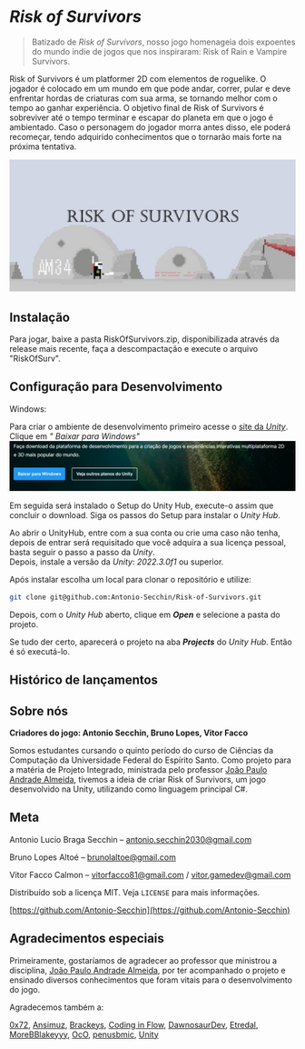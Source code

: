 # ***Risk of Survivors***
> Batizado de *Risk of Survivors*, nosso jogo homenageia dois expoentes do mundo indie de jogos que nos inspiraram: Risk of Rain e Vampire Survivors.


Risk of Survivors é um platformer 2D com elementos de roguelike. O jogador é colocado em um mundo em que pode andar, correr, pular e deve enfrentar hordas de criaturas com sua arma, se tornando melhor com o tempo ao ganhar experiência. O objetivo final de Risk of Survivors é sobreviver até o tempo terminar e escapar do planeta em que o jogo é ambientado. Caso o personagem do jogador morra antes disso, ele poderá recomeçar, tendo adquirido conhecimentos que o tornarão mais forte na próxima tentativa.

![Screenshot do jogo](/Imagens/RiskOfSurv_Capa.JPG)

## Instalação
Para jogar, baixe a pasta RiskOfSurvivors.zip, disponibilizada através da release mais recente, faça a descompactação e execute o arquivo "RiskOfSurv".

## Configuração para Desenvolvimento

Windows:

Para criar o ambiente de desenvolvimento primeiro acesse o [site da *Unity*](https://unity.com/pt/download). Clique em *"
Baixar para Windows"* 
![Onde Instalar o Unity Hub](/Imagens/Baixar_para_Windows.JPG)

Em seguida será instalado o Setup do Unity Hub, execute-o assim que concluir o download.
Siga os passos do Setup para instalar o *Unity Hub*.


Ao abrir o UnityHub, entre com a sua conta ou crie uma caso não tenha, depois de entrar será requisitado que você adquira a sua licença pessoal, basta seguir o passo a passo da *Unity*.    
Depois, instale a versão da *Unity*: *2022.3.0f1* ou superior.

Após instalar escolha um local para clonar o repositório e utilize:

```sh
git clone git@github.com:Antonio-Secchin/Risk-of-Survivors.git
```
Depois, com o *Unity Hub* aberto, clique em ***Open*** e selecione a pasta do projeto.

Se tudo der certo, aparecerá o projeto na aba ***Projects*** do *Unity Hub*. Então é só executá-lo.


## Histórico de lançamentos


## Sobre nós

**Criadores do jogo: Antonio Secchin, Bruno Lopes, Vitor Facco**

Somos estudantes cursando o quinto período do curso de Ciências da Computação da Universidade Federal do Espírito Santo. 
Como projeto para a matéria de Projeto Integrado, ministrada pelo professor [João Paulo Andrade Almeida](http://nemo.inf.ufes.br/equipe/jpalmeida/), tivemos a ideia de criar Risk of Survivors, um jogo desenvolvido na Unity, utilizando como linguagem principal C#.

## Meta

Antonio Lucio Braga Secchin – antonio.secchin2030@gmail.com

Bruno Lopes Altoé – brunolaltoe@gmail.com

Vitor Facco Calmon – vitorfacco81@gmail.com / vitor.gamedev@gmail.com

Distribuído sob a licença MIT. Veja `LICENSE` para mais informações.

[https://github.com/Antonio-Secchin](https://github.com/Antonio-Secchin)

## Agradecimentos especiais

Primeiramente, gostaríamos de agradecer ao professor que ministrou a disciplina, [João Paulo Andrade Almeida](http://nemo.inf.ufes.br/equipe/jpalmeida/), por ter acompanhado o projeto e ensinado diversos conhecimentos que foram vitais para o desenvolvimento do jogo.

Agradecemos também a:

[0x72](https://0x72.itch.io/dungeontileset-ii),
[Ansimuz](https://assetstore.unity.com/publishers/18720),
[Brackeys](https://www.youtube.com/@Brackeys),
[Coding in Flow](https://www.youtube.com/@codinginflow),
[DawnosaurDev](https://www.youtube.com/@DawnosaurDev),
[Etredal](https://www.youtube.com/@Etredal),
[MoreBBlakeyyy](https://www.youtube.com/@morebblakeyyy),
[OcO](https://oco.itch.io/medieval-fantasy-character-pack-6),
[penusbmic](https://penusbmic.itch.io),
[Unity](https://unity.com/pt)
